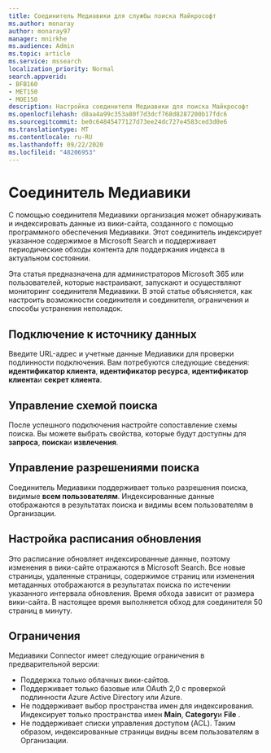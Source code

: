 ```yaml
---
title: Соединитель Медиавики для службы поиска Майкрософт
ms.author: monaray
author: monaray97
manager: mnirkhe
ms.audience: Admin
ms.topic: article
ms.service: mssearch
localization_priority: Normal
search.appverid:
- BFB160
- MET150
- MOE150
description: Настройка соединителя Медиавики для поиска Майкрософт
ms.openlocfilehash: d8aa4a99c353a80f7d3dcf768d8287200b17fdc6
ms.sourcegitcommit: be0c64845477127d73ee24dc727e4583ced3d0e6
ms.translationtype: MT
ms.contentlocale: ru-RU
ms.lasthandoff: 09/22/2020
ms.locfileid: "48206953"
---
```

# <a name="mediawiki-connector"></a>Соединитель Медиавики

С помощью соединителя Медиавики организация может обнаруживать и индексировать данные из вики-сайта, созданного с помощью программного обеспечения Медиавики. Этот соединитель индексирует указанное содержимое в Microsoft Search и поддерживает периодические обходы контента для поддержания индекса в актуальном состоянии.

Эта статья предназначена для администраторов Microsoft 365 или пользователей, которые настраивают, запускают и осуществляют мониторинг соединителя Медиавики. В этой статье объясняется, как настроить возможности соединителя и соединителя, ограничения и способы устранения неполадок.

## <a name="connect-to-a-data-source"></a>Подключение к источнику данных

Введите URL-адрес и учетные данные Медиавики для проверки подлинности подключения. Вам потребуются следующие сведения: **идентификатор клиента**, **идентификатор ресурса**, **идентификатор клиента**и **секрет клиента**.

## <a name="manage-the-search-schema"></a>Управление схемой поиска

После успешного подключения настройте сопоставление схемы поиска. Вы можете выбрать свойства, которые будут доступны для **запроса**, **поиска**и **извлечения**.

## <a name="manage-search-permissions"></a>Управление разрешениями поиска

Соединитель Медиавики поддерживает только разрешения поиска, видимые **всем пользователям**. Индексированные данные отображаются в результатах поиска и видимы всем пользователям в Организации.

## <a name="set-the-refresh-schedule"></a>Настройка расписания обновления

Это расписание обновляет индексированные данные, поэтому изменения в вики-сайте отражаются в Microsoft Search. Все новые страницы, удаленные страницы, содержимое страниц или изменения метаданных отображаются в результатах поиска по истечении указанного интервала обновления. Время обхода зависит от размера вики-сайта. В настоящее время выполняется обход для соединителя 50 страниц в минуту.

## <a name="limitations"></a>Ограничения

Медиавики Connector имеет следующие ограничения в предварительной версии:

* Поддержка только облачных вики-сайтов.
* Поддерживает только базовые или OAuth 2,0 с проверкой подлинности Azure Active Directory или Azure.
* Не поддерживает выбор пространства имен для индексирования. Индексирует только пространства имен **Main**, **Category**и **File** .
* Не поддерживает списки управления доступом (ACL). Таким образом, индексированные страницы видны всем пользователям в Организации.
